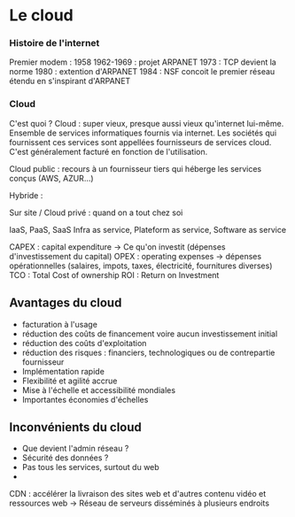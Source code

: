 # Le cloud

### Histoire de l'internet
Premier modem : 1958
1962-1969 : projet ARPANET
1973 : TCP devient la norme
1980 : extention d'ARPANET
1984 : NSF concoit le premier réseau étendu en s'inspirant d'ARPANET

### Cloud
C'est quoi ?
Cloud : super vieux, presque aussi vieux qu'internet lui-même. Ensemble de services informatiques fournis via internet. Les sociétés qui fournissent ces services sont appellées fournisseurs de services cloud. C'est généralement facturé en fonction de l'utilisation.

Cloud public : recours à un fournisseur tiers qui héberge les services conçus (AWS, AZUR...)

Hybride : 

Sur site / Cloud privé : quand on a tout chez soi

IaaS, PaaS, SaaS
Infra as service, Plateform as service, Software as service

CAPEX : capital expenditure -> Ce qu'on investit (dépenses d'investissement du capital)
OPEX : operating expenses -> dépenses opérationnelles (salaires, impots, taxes, électricité, fournitures diverses)
TCO : Total Cost of ownership
ROI : Return on Investment

## Avantages du cloud
- facturation à l'usage
- réduction des coûts de financement voire aucun investissement initial
- réduction des coûts d'exploitation
- réduction des risques : financiers, technologiques ou de contrepartie fournisseur
- Implémentation rapide
- Flexibilité et agilité accrue
- Mise à l'échelle et accessibilité mondiales
- Importantes économies d'échelles

## Inconvénients du cloud
- Que devient l'admin réseau ?
- Sécurité des données ?
- Pas tous les services, surtout du web
- 

CDN : accélérer la livraison des sites web et d'autres contenu vidéo et ressources web -> Réseau de serveurs disséminés à plusieurs endroits

